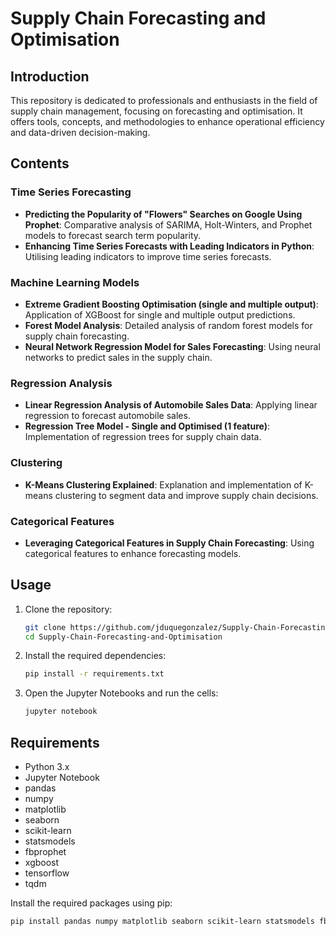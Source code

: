 # Supply Chain Forecasting and Optimisation

## Introduction
This repository is dedicated to professionals and enthusiasts in the field of supply chain management, focusing on forecasting and optimisation. It offers tools, concepts, and methodologies to enhance operational efficiency and data-driven decision-making.

## Contents

### Time Series Forecasting
- **Predicting the Popularity of "Flowers" Searches on Google Using Prophet**: Comparative analysis of SARIMA, Holt-Winters, and Prophet models to forecast search term popularity.
- **Enhancing Time Series Forecasts with Leading Indicators in Python**: Utilising leading indicators to improve time series forecasts.

### Machine Learning Models
- **Extreme Gradient Boosting Optimisation (single and multiple output)**: Application of XGBoost for single and multiple output predictions.
- **Forest Model Analysis**: Detailed analysis of random forest models for supply chain forecasting.
- **Neural Network Regression Model for Sales Forecasting**: Using neural networks to predict sales in the supply chain.

### Regression Analysis
- **Linear Regression Analysis of Automobile Sales Data**: Applying linear regression to forecast automobile sales.
- **Regression Tree Model - Single and Optimised (1 feature)**: Implementation of regression trees for supply chain data.

### Clustering
- **K-Means Clustering Explained**: Explanation and implementation of K-means clustering to segment data and improve supply chain decisions.

### Categorical Features
- **Leveraging Categorical Features in Supply Chain Forecasting**: Using categorical features to enhance forecasting models.

## Usage
1. Clone the repository:
    ```bash
    git clone https://github.com/jduquegonzalez/Supply-Chain-Forecasting-and-Optimisation.git
    cd Supply-Chain-Forecasting-and-Optimisation
    ```

2. Install the required dependencies:
    ```bash
    pip install -r requirements.txt
    ```

3. Open the Jupyter Notebooks and run the cells:
    ```bash
    jupyter notebook
    ```

## Requirements
- Python 3.x
- Jupyter Notebook
- pandas
- numpy
- matplotlib
- seaborn
- scikit-learn
- statsmodels
- fbprophet
- xgboost
- tensorflow
- tqdm

Install the required packages using pip:
```bash
pip install pandas numpy matplotlib seaborn scikit-learn statsmodels fbprophet xgboost tensorflow tqdm
